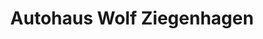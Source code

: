 ---
title: "Autohaus Wolf Ziegenhagen"
url: /magdeburg/autohaus-wolf-ziegenhagen/
shop: Autohaus
---